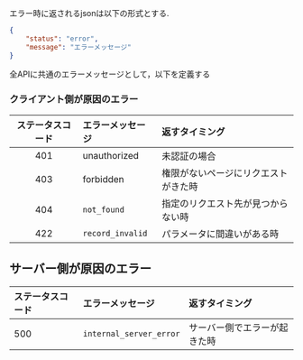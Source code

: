 エラー時に返されるjsonは以下の形式とする.

```json
{
	"status": "error",
	"message": "エラーメッセージ"
}
```

全APIに共通のエラーメッセージとして，以下を定義する

### クライアント側が原因のエラー

| ステータスコード | エラーメッセージ | 返すタイミング                       |
|:----------------:|:-----------------|:-------------------------------------|
| 401              | unauthorized     | 未認証の場合                         |
| 403              | forbidden        | 権限がないページにリクエストがきた時 |
| 404              | `not_found`      | 指定のリクエスト先が見つからない時   |
| 422              | `record_invalid` | パラメータに間違いがある時           |

## サーバー側が原因のエラー

| ステータスコード | エラーメッセージ        | 返すタイミング               |
|:-----------------|:------------------------|:-----------------------------|
| 500              | `internal_server_error` | サーバー側でエラーが起きた時 |
